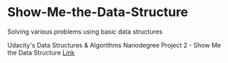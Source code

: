 # Show-Me-the-Data-Structure
Solving various problems using basic data structures 

Udacity's Data Structures & Algorithms Nanodegree Project 2 - Show Me the Data Structure [Link](https://www.udacity.com/course/data-structures-and-algorithms-nanodegree--nd256)
